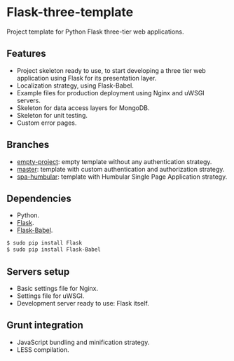 # Flask-three-template
Project template for Python Flask three-tier web applications.

## Features
* Project skeleton ready to use, to start developing a three tier web application using Flask for its presentation layer.
* Localization strategy, using Flask-Babel.
* Example files for production deployment using Nginx and uWSGI servers.
* Skeleton for data access layers for MongoDB.
* Skeleton for unit testing.
* Custom error pages.

## Branches
* [empty-project](https://github.com/RobertoPrevato/flask-three-template/tree/empty-project): empty template without any authentication strategy.
* [master](https://github.com/RobertoPrevato/flask-three-template/tree/master): template with custom authentication and authorization strategy.
* [spa-humbular](https://github.com/RobertoPrevato/flask-three-template/tree/spa-humbular): template with Humbular Single Page Application strategy.

## Dependencies
* Python.
* [Flask](http://flask.pocoo.org/).
* [Flask-Babel](https://pythonhosted.org/Flask-Babel/).
```bash
$ sudo pip install Flask
$ sudo pip install Flask-Babel
```

## Servers setup
* Basic settings file for Nginx.
* Settings file for uWSGI.
* Development server ready to use: Flask itself.

## Grunt integration
* JavaScript bundling and minification strategy.
* LESS compilation.